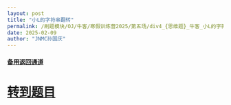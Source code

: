 ```yaml
---
layout: post
title: "小L的字符串翻转"
permalink: /刷题模块/OJ/牛客/寒假训练营2025/第五场/div4_{思维题}_牛客_小L的字符串翻转.md/
date: 2025-02-09
author: "JNMC孙国庆"
---
```


#### [备用返回通道](../../README.md)
# [转到题目](https://ac.nowcoder.com/acm/contest/95337/D)